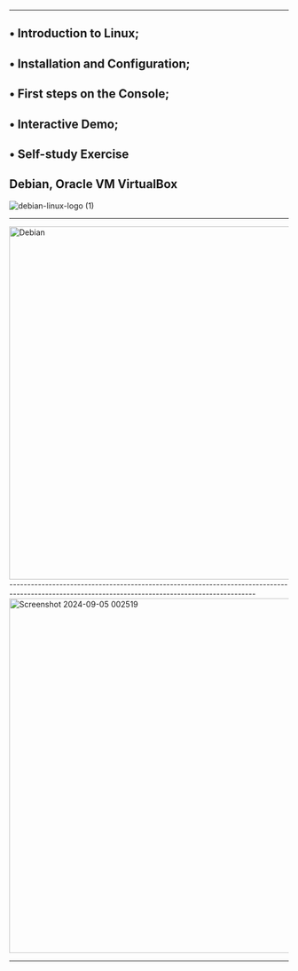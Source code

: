 ---------------------------------------------------------------
• Introduction to Linux;
-------------------------------------------------------------
• Installation and Configuration;
--------------------------------------------------------
• First steps on the Console;
-----------------------------------------------------
• Interactive Demo;
---------------------------------------------------
• Self-study Exercise
---------------------------------------------------
Debian, Oracle VM VirtualBox
------------------------------------------------------------------------------------------------------------------------------------------------
![debian-linux-logo (1)](https://github.com/user-attachments/assets/f7ebd9b0-4f87-471e-9399-b13f34211ce9)


------------------------------------------------------------------------------------------------------------------------------------------------
<img width="637" alt="Debian" src="https://github.com/user-attachments/assets/e29a7f7f-ccc3-4dee-970d-e8f76f239980">
---------------------------------------------------------------------------------------------------------------------------------------------------
<img width="640" alt="Screenshot 2024-09-05 002519" src="https://github.com/user-attachments/assets/d8a88b9e-6046-40fd-be50-31d29101fbba">

-------------------------------------------------------------------------------------------------------------------------------------------------
